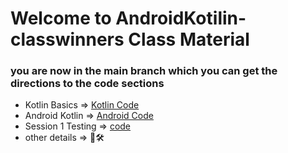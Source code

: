 # Welcome to AndroidKotilin-classwinners  Class Material


### you are now in the main branch which you can get the directions to the code sections

* Kotlin Basics => [Kotlin Code](https://github.com/elshafee/AndroidClassD/tree/kotlin)
* Android Kotlin => [Android Code](https://github.com/elshafee/AndroidClassD/tree/android)
* Session 1 Testing => [code](https://github.com/elshafee/AndroidClassD/tree/androidTesting)
* other details => 🚧🛠
